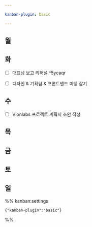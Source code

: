 ```yaml
---

kanban-plugin: basic

---
```


## 월



## 화

- [ ] 대표님 보고 리허설 ^5ycaqr
- [ ] 디자인 & 기획팀 & 프론트엔드 미팅 잡기


## 수

- [ ] Vionlabs 프로젝트 계획서 초안 작성


## 목



## 금



## 토



## 일





%% kanban:settings
```
{"kanban-plugin":"basic"}
```
%%